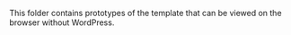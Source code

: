 This folder contains prototypes of the template that can be viewed on the browser without WordPress.
